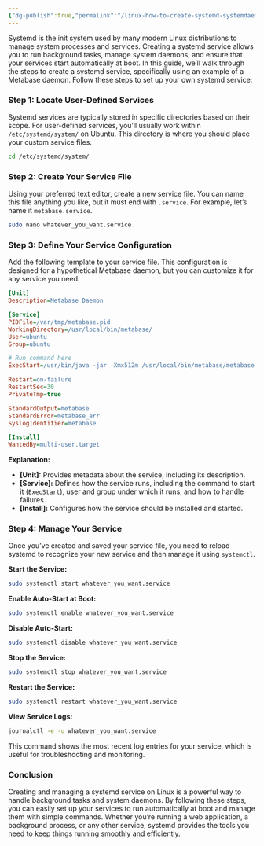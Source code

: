 ```yaml
---
{"dg-publish":true,"permalink":"/linux-how-to-create-systemd-systemdaemon-background-linux/"}
---
```


Systemd is the init system used by many modern Linux distributions to manage system processes and services. Creating a systemd service allows you to run background tasks, manage system daemons, and ensure that your services start automatically at boot. In this guide, we’ll walk through the steps to create a systemd service, specifically using an example of a Metabase daemon. Follow these steps to set up your own systemd service:

### **Step 1: Locate User-Defined Services**

Systemd services are typically stored in specific directories based on their scope. For user-defined services, you’ll usually work within `/etc/systemd/system/` on Ubuntu. This directory is where you should place your custom service files.

```bash
cd /etc/systemd/system/
```

### **Step 2: Create Your Service File**

Using your preferred text editor, create a new service file. You can name this file anything you like, but it must end with `.service`. For example, let’s name it `metabase.service`.

```bash
sudo nano whatever_you_want.service
```

### **Step 3: Define Your Service Configuration**

Add the following template to your service file. This configuration is designed for a hypothetical Metabase daemon, but you can customize it for any service you need.

```ini
[Unit]
Description=Metabase Daemon

[Service]
PIDFile=/var/tmp/metabase.pid
WorkingDirectory=/usr/local/bin/metabase/
User=ubuntu
Group=ubuntu

# Run command here
ExecStart=/usr/bin/java -jar -Xmx512m /usr/local/bin/metabase/metabase.jar

Restart=on-failure
RestartSec=30
PrivateTmp=true

StandardOutput=metabase
StandardError=metabase_err
SyslogIdentifier=metabase

[Install]
WantedBy=multi-user.target
```

**Explanation:**
- **[Unit]:** Provides metadata about the service, including its description.
- **[Service]:** Defines how the service runs, including the command to start it (`ExecStart`), user and group under which it runs, and how to handle failures.
- **[Install]:** Configures how the service should be installed and started.

### **Step 4: Manage Your Service**

Once you’ve created and saved your service file, you need to reload systemd to recognize your new service and then manage it using `systemctl`.

**Start the Service:**
```bash
sudo systemctl start whatever_you_want.service
```

**Enable Auto-Start at Boot:**
```bash
sudo systemctl enable whatever_you_want.service
```

**Disable Auto-Start:**
```bash
sudo systemctl disable whatever_you_want.service
```

**Stop the Service:**
```bash
sudo systemctl stop whatever_you_want.service
```

**Restart the Service:**
```bash
sudo systemctl restart whatever_you_want.service
```

**View Service Logs:**
```bash
journalctl -e -u whatever_you_want.service
```

This command shows the most recent log entries for your service, which is useful for troubleshooting and monitoring.

### **Conclusion**

Creating and managing a systemd service on Linux is a powerful way to handle background tasks and system daemons. By following these steps, you can easily set up your services to run automatically at boot and manage them with simple commands. Whether you’re running a web application, a background process, or any other service, systemd provides the tools you need to keep things running smoothly and efficiently.